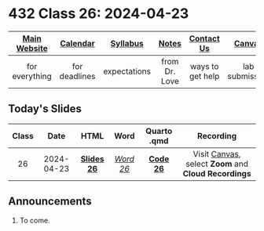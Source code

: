 # 432 Class 26: 2024-04-23

[Main Website](https://thomaselove.github.io/432-2024/) | [Calendar](https://thomaselove.github.io/432-2024/calendar.html) | [Syllabus](https://thomaselove.github.io/432-syllabus-2024/) | [Notes](https://thomaselove.github.io/432-notes/) | [Contact Us](https://thomaselove.github.io/432-2024/contact.html) | [Canvas](https://canvas.case.edu) | [Data and Code](https://github.com/THOMASELOVE/432-data) | [Sources](https://github.com/THOMASELOVE/432-classes-2024/tree/main/sources)
:-----------: | :--------------: | :----------: | :---------: | :-------------: | :-----------: | :------------: |:------:
for everything | for deadlines | expectations | from Dr. Love | ways to get help | lab submission | for downloads | to read

## Today's Slides

Class | Date | HTML | Word | Quarto .qmd | Recording
:---: | :--------: | :------: | :------: | :------: | :-------------:
26 | 2024-04-23 | **[Slides 26](https://thomaselove.github.io/432-slides-2024/slides26.html)** | *[Word 26](https://thomaselove.github.io/432-slides-2024/slides26w.docx)* | **[Code 26](https://github.com/THOMASELOVE/432-slides-2024/blob/main/slides26.qmd)** | Visit [Canvas](https://canvas.case.edu/), select **Zoom** and **Cloud Recordings**

## Announcements

1. To come.
